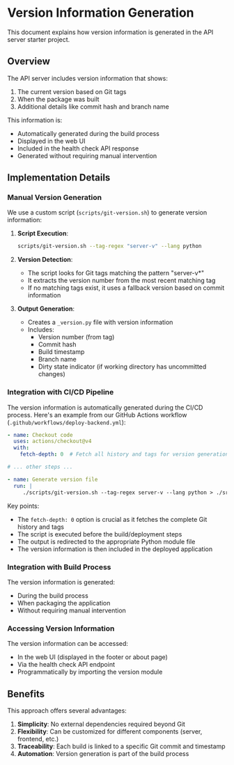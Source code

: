 # Version Information Generation

This document explains how version information is generated in the API server starter project.

## Overview

The API server includes version information that shows:
1. The current version based on Git tags
2. When the package was built
3. Additional details like commit hash and branch name

This information is:
- Automatically generated during the build process
- Displayed in the web UI
- Included in the health check API response
- Generated without requiring manual intervention

## Implementation Details

### Manual Version Generation

We use a custom script (`scripts/git-version.sh`) to generate version information:

1. **Script Execution**:
   ```bash
   scripts/git-version.sh --tag-regex "server-v" --lang python
   ```

2. **Version Detection**:
   - The script looks for Git tags matching the pattern "server-v*"
   - It extracts the version number from the most recent matching tag
   - If no matching tags exist, it uses a fallback version based on commit information

3. **Output Generation**:
   - Creates a `_version.py` file with version information
   - Includes:
     - Version number (from tag)
     - Commit hash
     - Build timestamp
     - Branch name
     - Dirty state indicator (if working directory has uncommitted changes)

### Integration with CI/CD Pipeline

The version information is automatically generated during the CI/CD process. Here's an example from our GitHub Actions workflow (`.github/workflows/deploy-backend.yml`):

```yaml
- name: Checkout code
  uses: actions/checkout@v4
  with:
    fetch-depth: 0  # Fetch all history and tags for version generation

# ... other steps ...

- name: Generate version file
  run: |
     ./scripts/git-version.sh --tag-regex server-v --lang python > ./src/api_server/__version__.py
```

Key points:
- The `fetch-depth: 0` option is crucial as it fetches the complete Git history and tags
- The script is executed before the build/deployment steps
- The output is redirected to the appropriate Python module file
- The version information is then included in the deployed application

### Integration with Build Process

The version information is generated:
- During the build process
- When packaging the application
- Without requiring manual intervention

### Accessing Version Information

The version information can be accessed:
- In the web UI (displayed in the footer or about page)
- Via the health check API endpoint
- Programmatically by importing the version module

## Benefits

This approach offers several advantages:
1. **Simplicity**: No external dependencies required beyond Git
2. **Flexibility**: Can be customized for different components (server, frontend, etc.)
3. **Traceability**: Each build is linked to a specific Git commit and timestamp
4. **Automation**: Version generation is part of the build process
